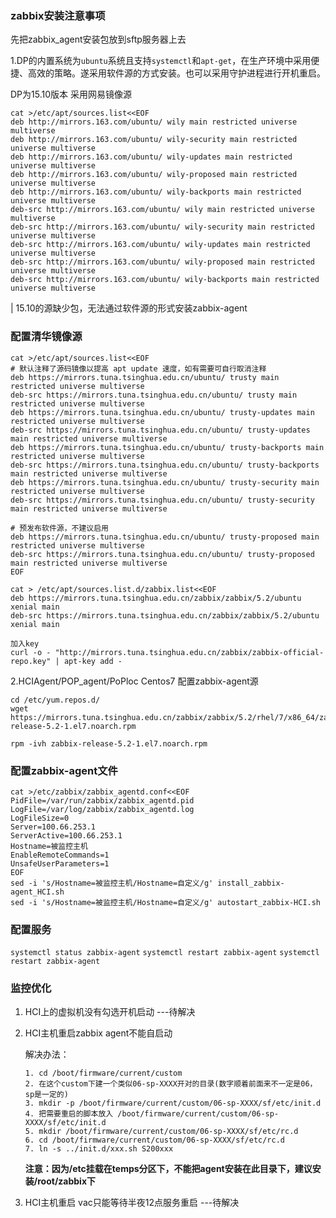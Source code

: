 ### zabbix安装注意事项

先把zabbix_agent安装包放到sftp服务器上去

1.DP的内置系统为`ubuntu`系统且支持`systemctl`和`apt-get`，在生产环境中采用便捷、高效的策略。遂采用软件源的方式安装。也可以采用守护进程进行开机重启。

DP为15.10版本
采用网易镜像源

```shell
cat >/etc/apt/sources.list<<EOF
deb http://mirrors.163.com/ubuntu/ wily main restricted universe multiverse
deb http://mirrors.163.com/ubuntu/ wily-security main restricted universe multiverse
deb http://mirrors.163.com/ubuntu/ wily-updates main restricted universe multiverse
deb http://mirrors.163.com/ubuntu/ wily-proposed main restricted universe multiverse
deb http://mirrors.163.com/ubuntu/ wily-backports main restricted universe multiverse
deb-src http://mirrors.163.com/ubuntu/ wily main restricted universe multiverse
deb-src http://mirrors.163.com/ubuntu/ wily-security main restricted universe multiverse
deb-src http://mirrors.163.com/ubuntu/ wily-updates main restricted universe multiverse
deb-src http://mirrors.163.com/ubuntu/ wily-proposed main restricted universe multiverse
deb-src http://mirrors.163.com/ubuntu/ wily-backports main restricted universe multiverse
```
| 15.10的源缺少包，无法通过软件源的形式安装zabbix-agent


### **配置清华镜像源**
```shell
cat >/etc/apt/sources.list<<EOF
# 默认注释了源码镜像以提高 apt update 速度，如有需要可自行取消注释
deb https://mirrors.tuna.tsinghua.edu.cn/ubuntu/ trusty main restricted universe multiverse
deb-src https://mirrors.tuna.tsinghua.edu.cn/ubuntu/ trusty main restricted universe multiverse
deb https://mirrors.tuna.tsinghua.edu.cn/ubuntu/ trusty-updates main restricted universe multiverse
deb-src https://mirrors.tuna.tsinghua.edu.cn/ubuntu/ trusty-updates main restricted universe multiverse
deb https://mirrors.tuna.tsinghua.edu.cn/ubuntu/ trusty-backports main restricted universe multiverse
deb-src https://mirrors.tuna.tsinghua.edu.cn/ubuntu/ trusty-backports main restricted universe multiverse
deb https://mirrors.tuna.tsinghua.edu.cn/ubuntu/ trusty-security main restricted universe multiverse
deb-src https://mirrors.tuna.tsinghua.edu.cn/ubuntu/ trusty-security main restricted universe multiverse

# 预发布软件源，不建议启用
deb https://mirrors.tuna.tsinghua.edu.cn/ubuntu/ trusty-proposed main restricted universe multiverse
deb-src https://mirrors.tuna.tsinghua.edu.cn/ubuntu/ trusty-proposed main restricted universe multiverse
EOF
```

```shell
cat > /etc/apt/sources.list.d/zabbix.list<<EOF
deb https://mirrors.tuna.tsinghua.edu.cn/zabbix/zabbix/5.2/ubuntu xenial main
deb-src https://mirrors.tuna.tsinghua.edu.cn/zabbix/zabbix/5.2/ubuntu xenial main

加入key
curl -o - "http://mirrors.tuna.tsinghua.edu.cn/zabbix/zabbix-official-repo.key" | apt-key add -
```
2.HCIAgent/POP_agent/PoPloc
Centos7 配置zabbix-agent源
```shell
cd /etc/yum.repos.d/
wget https://mirrors.tuna.tsinghua.edu.cn/zabbix/zabbix/5.2/rhel/7/x86_64/zabbix-release-5.2-1.el7.noarch.rpm

rpm -ivh zabbix-release-5.2-1.el7.noarch.rpm
```


### **配置zabbix-agent文件**
```shell
cat >/etc/zabbix/zabbix_agentd.conf<<EOF
PidFile=/var/run/zabbix/zabbix_agentd.pid
LogFile=/var/log/zabbix/zabbix_agentd.log
LogFileSize=0
Server=100.66.253.1
ServerActive=100.66.253.1
Hostname=被监控主机
EnableRemoteCommands=1
UnsafeUserParameters=1
EOF
sed -i 's/Hostname=被监控主机/Hostname=自定义/g' install_zabbix-agent_HCI.sh
sed -i 's/Hostname=被监控主机/Hostname=自定义/g' autostart_zabbix-HCI.sh
```
### **配置服务**
`systemctl status zabbix-agent`
`systemctl restart zabbix-agent`
`systemctl restart zabbix-agent`







### 监控优化
1. HCI上的虚拟机没有勾选开机启动  ---待解决

2. HCI主机重启zabbix agent不能自启动
   
    解决办法：
    ```shell
    1. cd /boot/firmware/current/custom
    2. 在这个custom下建一个类似06-sp-XXXX开对的目录(数字顺着前面来不一定是06，sp是一定的)
    3. mkdir -p /boot/firmware/current/custom/06-sp-XXXX/sf/etc/init.d
    4. 把需要重启的脚本放入 /boot/firmware/current/custom/06-sp-XXXX/sf/etc/init.d
    5. mkdir /boot/firmware/current/custom/06-sp-XXXX/sf/etc/rc.d
    6. cd /boot/firmware/current/custom/06-sp-XXXX/sf/etc/rc.d
    7. ln -s ../init.d/xxx.sh S200xxx
    ```
   **注意：因为/etc挂载在temps分区下，不能把agent安装在此目录下，建议安装/root/zabbix下**
3. HCI主机重启 vac只能等待半夜12点服务重启 ---待解决

